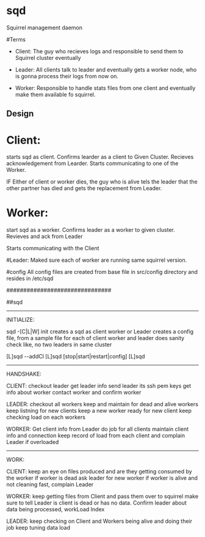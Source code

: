 # sqd
Squirrel management daemon

#Terms

* Client:
The guy who recieves logs and responsible to send them to Squirrel cluster eventually

* Leader:
All clients talk to leader and eventually gets a worker node, who is gonna process their logs from now on.

* Worker:
Responsible to handle stats files from one client and eventually make them available fo squirrel.

## Design

# Client:
starts sqd as client.
Confirms learder as a client to Given Cluster.
Recieves acknowledgement from Learder.
Starts communicating to one of the Worker.

IF Either of client or worker dies, the guy who is alive tels the leader that the other partner has died and
gets the replacement from Leader.

# Worker:
start sqd as a worker.
Confirms leader as a worker to given cluster.
Revieves and ack from Leader

Starts communicating with the Client


#Leader:
Maked sure each of worker are running same squirrel version.

#config
All config files are created from base file in src/config directory and resides in /etc/sqd


###############################

##sqd

-------
INITIALIZE:

sqd -[C|L|W] init
	creates a sqd as client worker or Leader
	creates a config file, from a sample file for each of client worker and leader
	does sanity check like, no two leaders in same cluster
	
[L]sqd --addCl <client-ip>
[L]sqd [stop|start|restart|config]
[L]sqd 

-------
HANDSHAKE:

CLIENT:
	checkout leader
	get leader info
	send leader its ssh pem keys
	get info about worker
	contact worker and confirm worker

LEADER:
	checkout all workers
	keep and maintain for dead and alive workers
	keep listning for new clients
	keep a new worker ready for new client
	keep checking load on each workers

WORKER:
	Get client info from Leader
	do job for all clients
	maintain client info and connection
	keep record of load from each client and complain Leader if overloaded

--------
WORK:

CLIENT:
	keep an eye on files produced and are they getting consumed by the worker
	if worker is dead ask leader for new worker
	if worker is alive and not cleaning fast, complain Leader

WORKER:
	keep getting files from Client and pass them over to squirrel
	make sure to tell Leader is client is dead or has no data.
	Confirm leader about data being processed, workLoad Index

LEADER:
	keep checking on Client and Workers being alive and doing their job
	keep tuning data load
	